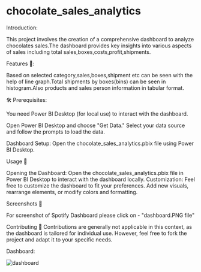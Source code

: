 # chocolate_sales_analytics

Introduction:

This project involves the creation of a comprehensive dashboard to analyze chocolates sales.The dashboard provides key insights into various aspects of sales including total sales,boxes,costs,profit,shipments.

Features 🚀: 

Based on selected category,sales,boxes,shipment etc can be seen with the help of line graph.Total shipments by boxes(bins) can be seen in histogram.Also products and sales person information in tabular format.

🛠️ Prerequisites:

You need Power BI Desktop (for local use) to interact with the dashboard.

Open Power BI Desktop and choose "Get Data." Select your data source and follow the prompts to load the data. 

Dashboard Setup: Open the chocolate_sales_analytics.pbix file using Power BI Desktop.

Usage 🎉

Opening the Dashboard: Open the chocolate_sales_analytics.pbix file in Power BI Desktop to interact with the dashboard locally.
Customization: Feel free to customize the dashboard to fit your preferences. Add new visuals, rearrange elements, or modify colors and formatting. 

Screenshots 📸

For screenshot of Spotify Dashboard please click on - "dashboard.PNG file"

Contributing 🤝 Contributions are generally not applicable in this context, as the dashboard is tailored for individual use. However, feel free to fork the project and adapt it to your specific needs.

Dashboard:

![dashboard](https://github.com/user-attachments/assets/4817ddf1-eaaf-4d4c-bbb6-7e04ff0051e8)


